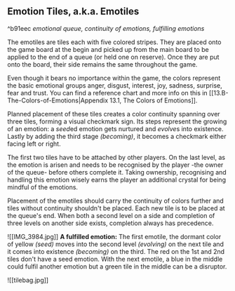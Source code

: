 ## Emotion Tiles, a.k.a. Emotiles
^b91eec
*emotional queue, continuity of emotions, fulfilling emotions*

The emotiles are tiles each with five colored stripes. They are placed onto the game board at the begin and picked up from the main board to be applied to the end of a queue (or held one on reserve). Once they are put onto the board, their side remains the same throughout the game.

Even though it bears no importance within the game, the colors represent the basic emotional groups anger, disgust, interest, joy, sadness, surprise, fear and trust. You can find a reference chart and more info on this in [[13.B-The-Colors-of-Emotions|Appendix 13.1, The Colors of Emotions]].

Planned placement of these tiles creates a color continuity spanning over three tiles, forming a visual checkmark sign. Its steps represent the growing of an emotion: a *seed*ed emotion gets nurtured and *evolve*s into existence. Lastly by adding the third stage *(becoming)*, it becomes a checkmark either facing left or right. 

The first two tiles have to be attached by other players. On the last level, as the emotion is arisen and needs to be recognised by the player -the owner of the queue- before others complete it. Taking ownership, recognising and handling this emotion wisely earns the player an additional crystal for being mindful of the emotions.

Placement of the emotiles should carry the continuity of colors further and tiles without continuity shouldn't be placed. Each new tile is to be placed at the queue's end. When both a second level on a side and completion of three levels on another side exists, completion always has precedence.

 ![[IMG_3984.jpg]]
**A fulfilled emotion:** The first emotile, the dormant color of yellow *(seed)* moves into the second level *(evolving)* on the next tile and it comes into existence *(becoming)* on the third. The red on the 1st and 2nd tiles don't have a seed emotion. With the next emotile, a blue in the middle could fulfil another emotion but a green tile in the middle can be a disruptor. 

![[tilebag.jpg]]

